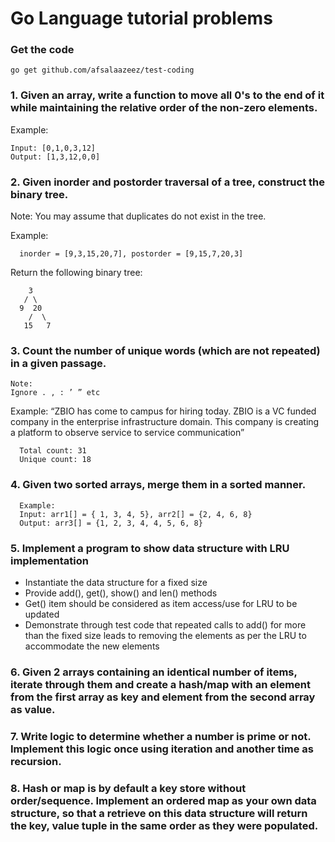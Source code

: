 # Go Language tutorial problems

### Get the code

    go get github.com/afsalaazeez/test-coding

### 1. Given an array, write a function to move all 0's to the end of it while maintaining the relative order of the non-zero elements.

Example:

```
Input: [0,1,0,3,12]
Output: [1,3,12,0,0]
```

### 2. Given inorder and postorder traversal of a tree, construct the binary tree.

Note:
You may assume that duplicates do not exist in the tree.

Example:

```
  inorder = [9,3,15,20,7], postorder = [9,15,7,20,3]
```

Return the following binary tree:

```
    3
   / \
  9  20
    /  \
   15   7
```

### 3. Count the number of unique words (which are not repeated) in a given passage.

    Note:
    Ignore . , : ’ ” etc

Example:
“ZBIO has come to campus for hiring today. ZBIO is a VC funded company in the enterprise infrastructure domain. This company is creating a platform to observe service to service communication”

```
  Total count: 31
  Unique count: 18
```

### 4. Given two sorted arrays, merge them in a sorted manner.

```
  Example:
  Input: arr1[] = { 1, 3, 4, 5}, arr2[] = {2, 4, 6, 8}
  Output: arr3[] = {1, 2, 3, 4, 4, 5, 6, 8}
```

### 5. Implement a program to show data structure with LRU implementation

- Instantiate the data structure for a fixed size
- Provide add(), get(), show() and len() methods
- Get() item should be considered as item access/use for LRU to be updated
- Demonstrate through test code that repeated calls to add() for more than the fixed size leads to removing the elements as per the LRU to accommodate the new elements

### 6. Given 2 arrays containing an identical number of items, iterate through them and create a hash/map with an element from the first array as key and element from the second array as value.

### 7. Write logic to determine whether a number is prime or not. Implement this logic once using iteration and another time as recursion.

### 8. Hash or map is by default a key store without order/sequence. Implement an ordered map as your own data structure, so that a retrieve on this data structure will return the key, value tuple in the same order as they were populated.
